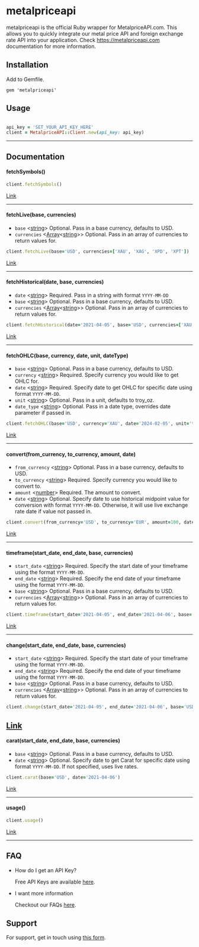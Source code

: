 # metalpriceapi

metalpriceapi is the official Ruby wrapper for MetalpriceAPI.com. This allows you to quickly integrate our metal price API and foreign exchange rate API into your application. Check https://metalpriceapi.com documentation for more information.

## Installation
Add to Gemfile.

```
gem 'metalpriceapi'
```

## Usage

```ruby

api_key = 'SET_YOUR_API_KEY_HERE'
client = MetalpriceAPI::Client.new(api_key: api_key)
```
---
## Documentation

#### fetchSymbols()
```ruby
client.fetchSymbols()
```

[Link](https://metalpriceapi.com/documentation#api_symbol)

---
#### fetchLive(base, currencies)

- `base` <[string]> Optional. Pass in a base currency, defaults to USD.
- `currencies` <[Array]<[string]>> Optional. Pass in an array of currencies to return values for.

```ruby
client.fetchLive(base='USD', currencies=['XAU', 'XAG', 'XPD', 'XPT'])
```

[Link](https://metalpriceapi.com/documentation#api_realtime)

---
#### fetchHistorical(date, base, currencies)

- `date` <[string]> Required. Pass in a string with format `YYYY-MM-DD`
- `base` <[string]> Optional. Pass in a base currency, defaults to USD.
- `currencies` <[Array]<[string]>> Optional. Pass in an array of currencies to return values for.

```ruby
client.fetchHistorical(date='2021-04-05', base='USD', currencies=['XAU', 'XAG', 'XPD', 'XPT'])
```

[Link](https://metalpriceapi.com/documentation#api_historical)

---
#### fetchOHLC(base, currency, date, unit, dateType)

- `base` <[string]> Optional. Pass in a base currency, defaults to USD.
- `currency` <[string]> Required. Specify currency you would like to get OHLC for.
- `date` <[string]> Required. Specify date to get OHLC for specific date using format `YYYY-MM-DD`.
- `unit` <[string]> Optional. Pass in a unit, defaults to troy_oz.
- `date_type` <[string]> Optional. Pass in a date type, overrides date parameter if passed in.

```ruby
client.fetchOHLC(base='USD', currency='XAU', date='2024-02-05', unit='troy_oz', date_type=nil)
```

[Link](https://metalpriceapi.com/documentation#api_ohlc)

---
#### convert(from_currency, to_currency, amount, date)

- `from_currency` <[string]> Optional. Pass in a base currency, defaults to USD.
- `to_currency` <[string]> Required. Specify currency you would like to convert to.
- `amount` <[number]> Required. The amount to convert.
- `date` <[string]> Optional. Specify date to use historical midpoint value for conversion with format `YYYY-MM-DD`. Otherwise, it will use live exchange rate date if value not passed in.

```ruby
client.convert(from_currency='USD', to_currency='EUR', amount=100, date='2021-04-05')
```

[Link](https://metalpriceapi.com/documentation#api_convert)

---
#### timeframe(start_date, end_date, base, currencies)

- `start_date` <[string]> Required. Specify the start date of your timeframe using the format `YYYY-MM-DD`.
- `end_date` <[string]> Required. Specify the end date of your timeframe using the format `YYYY-MM-DD`.
- `base` <[string]> Optional. Pass in a base currency, defaults to USD.
- `currencies` <[Array]<[string]>> Optional. Pass in an array of currencies to return values for.

```ruby
client.timeframe(start_date='2021-04-05', end_date='2021-04-06', base='USD', currencies=['XAU', 'XAG', 'XPD', 'XPT'])
```

[Link](https://metalpriceapi.com/documentation#api_timeframe)

---
#### change(start_date, end_date, base, currencies)

- `start_date` <[string]> Required. Specify the start date of your timeframe using the format `YYYY-MM-DD`.
- `end_date` <[string]> Required. Specify the end date of your timeframe using the format `YYYY-MM-DD`.
- `base` <[string]> Optional. Pass in a base currency, defaults to USD.
- `currencies` <[Array]<[string]>> Optional. Pass in an array of currencies to return values for.

```ruby
client.change(start_date='2021-04-05', end_date='2021-04-06', base='USD', currencies=['XAU', 'XAG', 'XPD', 'XPT'])
```

[Link](https://metalpriceapi.com/documentation#api_change)
---
#### carat(start_date, end_date, base, currencies)

- `base` <[string]> Optional. Pass in a base currency, defaults to USD.
- `date` <[string]> Optional. Specify date to get Carat for specific date using format `YYYY-MM-DD`. If not specified, uses live rates.

```ruby
client.carat(base='USD', date='2021-04-06')
```

[Link](https://metalpriceapi.com/documentation#api_carat)

---
#### usage()

```ruby
client.usage()
```

[Link](https://metalpriceapi.com/documentation#api_usage)

---
## FAQ

- How do I get an API Key?

    Free API Keys are available [here](https://metalpriceapi.com).

- I want more information

    Checkout our FAQs [here](https://metalpriceapi.com/faq).


## Support

For support, get in touch using [this form](https://metalpriceapi.com/contact).


[Array]: https://www.geeksforgeeks.org/ruby-data-types/ 'Array'
[number]: https://www.geeksforgeeks.org/ruby-data-types/ 'Number'
[string]: https://apidock.com/ruby/String 'String'